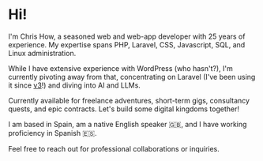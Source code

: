 # Hi!

I'm Chris How, a seasoned web and web-app developer with 25 years of experience. My expertise spans PHP, Laravel, CSS, Javascript, SQL, and Linux administration.

While I have extensive experience with WordPress (who hasn't?), I'm currently pivoting away from that, concentrating on Laravel (I've been using it since [v3](http://tinyurl.com/44eux99s)!) and diving into AI and LLMs.

Currently available for freelance adventures, short-term gigs, consultancy quests, and epic contracts. Let's build some digital kingdoms together!

I am based in Spain, am a native English speaker 🇬🇧, and I have working proficiency in Spanish 🇪🇸. 

Feel free to reach out for professional collaborations or inquiries.


